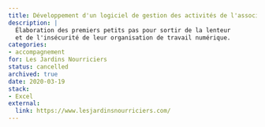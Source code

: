 ```yaml
---
title: Développement d'un logiciel de gestion des activités de l'association
description: |
  Élaboration des premiers petits pas pour sortir de la lenteur
  et de l'insécurité de leur organisation de travail numérique.
categories:
- accompagnement
for: Les Jardins Nourriciers
status: cancelled
archived: true
date: 2020-03-19
stack:
- Excel
external:
  link: https://www.lesjardinsnourriciers.com/
---
```


